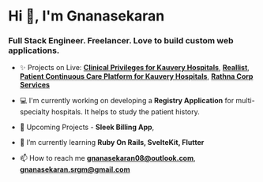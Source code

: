 <h1>Hi 👋, I'm Gnanasekaran</h1>
<h3>Full Stack Engineer. Freelancer. Love to build custom web applications.</h3>

- ✨ Projects on Live: **[Clinical Privileges for Kauvery Hospitals](https://cp.kauveryhospital.com/)**, **[Reallist](https://app.reallist.in/)**, **[Patient Continuous Care Platform for Kauvery Hospitals](https://cccm.kauveryhospital.com/login)**, **[Rathna Corp Services](https://rathnacorp.com/)**

- 💻 I'm currently working on developing a **Registry Application** for multi-specialty hospitals. It helps to study the patient history.
   
- :loudspeaker: Upcoming Projects - **Sleek Billing App**, 

- 🌱 I’m currently learning **Ruby On Rails, SvelteKit, Flutter**

- 📫 How to reach me **gnanasekaran08@outlook.com**, **gnanasekaran.srgm@gmail.com**
